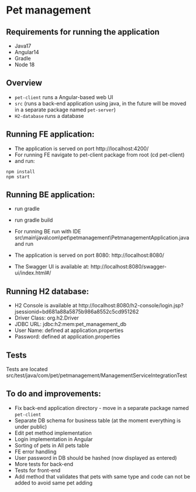 # Pet management

## Requirements for running the application
* Java17
* Angular14
* Gradle
* Node 18

## Overview
* `pet-client` runs a Angular-based web UI
* `src` (runs a back-end application using java, in the future will be moved in a separate package named `pet-server`)
* `H2-database` runs a database

## Running FE application:
* The application is served on port http://localhost:4200/
* For running FE navigate to pet-client package from root (cd pet-client)
* and run:
```
npm install
npm start
```

## Running BE application:
* run gradle
* run gradle build 
* For running BE run with IDE src\main\java\com\pet\petmanagement\PetmanagementApplication.java and run

* The application is served on port 8080:
  http://localhost:8080/
* The Swagger UI is available at: http://localhost:8080/swagger-ui/index.html#/

## Running H2 database:
* H2 Console is available at http://localhost:8080/h2-console/login.jsp?jsessionid=bd681a88a5875b986a8552c5cd951262
* Driver Class: org.h2.Driver
* JDBC URL: jdbc:h2:mem:pet_management_db
* User Name: defined at application.properties
* Password: defined at application.properties

## Tests
Tests are located src/test/java/com/pet/petmanagement/ManagementServiceIntegrationTest

## To do and improvements:
* Fix back-end application directory - move in a separate package named `pet-client`
* Separate DB schema for business table (at the moment everything is under public)
* Edit pet method implementation
* Login implementation in Angular
* Sorting of pets in All pets table
* FE error handling
* User password in DB should be hashed (now displayed as entered)
* More tests for back-end
* Tests for front-end 
* Add method that validates that pets with same type and code can not be added to avoid same pet adding
